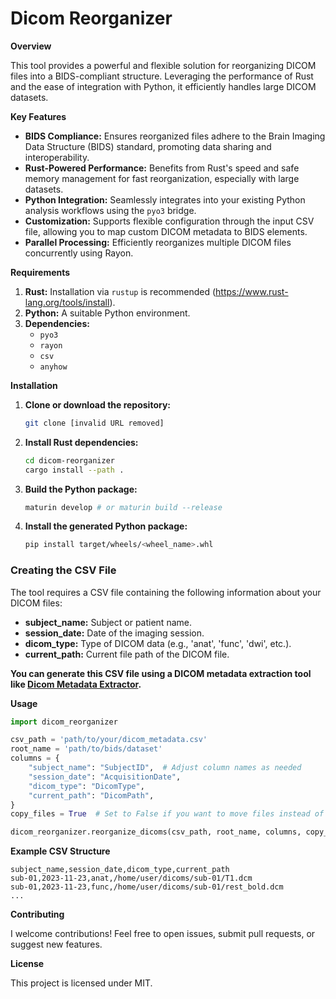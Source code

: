 # Dicom Reorganizer

**Overview**

This tool provides a powerful and flexible solution for reorganizing DICOM files into a BIDS-compliant structure. Leveraging the performance of Rust and the ease of integration with Python, it efficiently handles large DICOM datasets.

**Key Features**

* **BIDS Compliance:** Ensures reorganized files adhere to the Brain Imaging Data Structure (BIDS) standard, promoting data sharing and interoperability.
* **Rust-Powered Performance:** Benefits from Rust's speed and safe memory management for fast reorganization, especially with large datasets.
* **Python Integration:** Seamlessly integrates into your existing Python analysis workflows using the `pyo3` bridge. 
* **Customization:** Supports flexible configuration through the input CSV file, allowing you to map custom DICOM metadata to BIDS elements.
* **Parallel Processing:** Efficiently reorganizes multiple DICOM files concurrently using Rayon.

**Requirements**

1. **Rust:** Installation via `rustup` is recommended (https://www.rust-lang.org/tools/install).
2. **Python:** A suitable Python environment.
3. **Dependencies:**
   * `pyo3`
   * `rayon`
   * `csv`
   * `anyhow` 

**Installation**

1. **Clone or download the repository:**
   ```bash
   git clone [invalid URL removed]
   ```

2. **Install Rust dependencies:**
   ```bash
   cd dicom-reorganizer
   cargo install --path .
   ```

3. **Build the Python package:**
   ```bash
   maturin develop # or maturin build --release
   ```

4. **Install the generated Python package:**
   ```bash
   pip install target/wheels/<wheel_name>.whl  
   ```

### Creating the CSV File

The tool requires a CSV file containing the following information about your DICOM files:

* **subject_name:** Subject or patient name.
* **session_date:** Date of the imaging session.
* **dicom_type:** Type of DICOM data (e.g., 'anat', 'func', 'dwi', etc.).
* **current_path:** Current file path of the DICOM file.

**You can generate this CSV file using a DICOM metadata extraction tool like [Dicom Metadata Extractor](https://neurogranberg.github.io/Nima_Documentation/Dicom%20Extractor/Usage/).**

**Usage**

```python
import dicom_reorganizer

csv_path = 'path/to/your/dicom_metadata.csv'
root_name = 'path/to/bids/dataset' 
columns = {
    "subject_name": "SubjectID",  # Adjust column names as needed
    "session_date": "AcquisitionDate",
    "dicom_type": "DicomType",
    "current_path": "DicomPath",
}
copy_files = True  # Set to False if you want to move files instead of copying

dicom_reorganizer.reorganize_dicoms(csv_path, root_name, columns, copy_files)
```

**Example CSV Structure**

```csv
subject_name,session_date,dicom_type,current_path
sub-01,2023-11-23,anat,/home/user/dicoms/sub-01/T1.dcm
sub-01,2023-11-23,func,/home/user/dicoms/sub-01/rest_bold.dcm
...
```

**Contributing**

I welcome contributions! Feel free to open issues, submit pull requests, or suggest new features.

**License**

This project is licensed under MIT.
